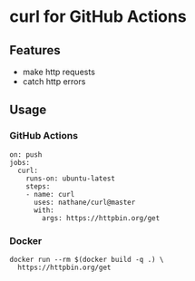 # curl for GitHub Actions

## Features

- make http requests
- catch http errors

## Usage

### GitHub Actions

```
on: push
jobs:
  curl:
    runs-on: ubuntu-latest
    steps:
    - name: curl
      uses: nathane/curl@master
      with:
        args: https://httpbin.org/get
```

### Docker

```
docker run --rm $(docker build -q .) \
  https://httpbin.org/get
```
